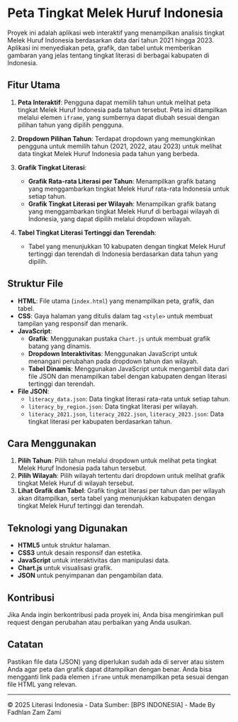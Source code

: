 # Peta Tingkat Melek Huruf Indonesia

Proyek ini adalah aplikasi web interaktif yang menampilkan analisis tingkat Melek Huruf Indonesia berdasarkan data dari tahun 2021 hingga 2023. Aplikasi ini menyediakan peta, grafik, dan tabel untuk memberikan gambaran yang jelas tentang tingkat literasi di berbagai kabupaten di Indonesia.

## Fitur Utama

1. **Peta Interaktif**: Pengguna dapat memilih tahun untuk melihat peta tingkat Melek Huruf  Indonesia pada tahun tersebut. Peta ini ditampilkan melalui elemen `iframe`, yang sumbernya dapat diubah sesuai dengan pilihan tahun yang dipilih pengguna.

2. **Dropdown Pilihan Tahun**: Terdapat dropdown yang memungkinkan pengguna untuk memilih tahun (2021, 2022, atau 2023) untuk melihat data  tingkat Melek Huruf  Indonesia pada tahun yang berbeda.

3. **Grafik Tingkat Literasi**:
   - **Grafik Rata-rata Literasi per Tahun**: Menampilkan grafik batang yang menggambarkan tingkat Melek Huruf rata-rata Indonesia untuk setiap tahun.
   - **Grafik Tingkat Literasi per Wilayah**: Menampilkan grafik batang yang menggambarkan tingkat Melek Huruf di berbagai wilayah di Indonesia, yang dapat dipilih melalui dropdown wilayah.

4. **Tabel Tingkat Literasi Tertinggi dan Terendah**:
   - Tabel yang menunjukkan 10 kabupaten dengan tingkat Melek Huruf tertinggi dan terendah di Indonesia berdasarkan data tahun yang dipilih.

## Struktur File

- **HTML**: File utama (`index.html`) yang menampilkan peta, grafik, dan tabel.
- **CSS**: Gaya halaman yang ditulis dalam tag `<style>` untuk membuat tampilan yang responsif dan menarik.
- **JavaScript**:
   - **Grafik**: Menggunakan pustaka `Chart.js` untuk membuat grafik batang yang dinamis.
   - **Dropdown Interaktivitas**: Menggunakan JavaScript untuk menangani perubahan pada dropdown tahun dan wilayah.
   - **Tabel Dinamis**: Menggunakan JavaScript untuk mengambil data dari file JSON dan menampilkan tabel dengan kabupaten dengan literasi tertinggi dan terendah.
- **File JSON**:
   - `literacy_data.json`: Data tingkat literasi rata-rata untuk setiap tahun.
   - `literacy_by_region.json`: Data tingkat literasi per wilayah.
   - `literacy_2021.json`, `literacy_2022.json`, `literacy_2023.json`: Data tingkat literasi per kabupaten berdasarkan tahun.

## Cara Menggunakan

1. **Pilih Tahun**: Pilih tahun melalui dropdown untuk melihat peta tingkat Melek Huruf Indonesia pada tahun tersebut.
2. **Pilih Wilayah**: Pilih wilayah tertentu dari dropdown untuk melihat grafik tingkat Melek Huruf di wilayah tersebut.
3. **Lihat Grafik dan Tabel**: Grafik tingkat literasi per tahun dan per wilayah akan ditampilkan, serta tabel yang menunjukkan kabupaten dengan tingkat Melek Huruf tertinggi dan terendah.

## Teknologi yang Digunakan

- **HTML5** untuk struktur halaman.
- **CSS3** untuk desain responsif dan estetika.
- **JavaScript** untuk interaktivitas dan manipulasi data.
- **Chart.js** untuk visualisasi grafik.
- **JSON** untuk penyimpanan dan pengambilan data.

## Kontribusi

Jika Anda ingin berkontribusi pada proyek ini, Anda bisa mengirimkan pull request dengan perubahan atau perbaikan yang Anda usulkan.

## Catatan

Pastikan file data (JSON) yang diperlukan sudah ada di server atau sistem Anda agar peta dan grafik dapat ditampilkan dengan benar. Anda bisa mengganti link pada elemen `iframe` untuk menampilkan peta sesuai dengan file HTML yang relevan.

---

© 2025 Literasi Indonesia - Data Sumber: [BPS INDONESIA] - Made By Fadhlan Zam Zami
